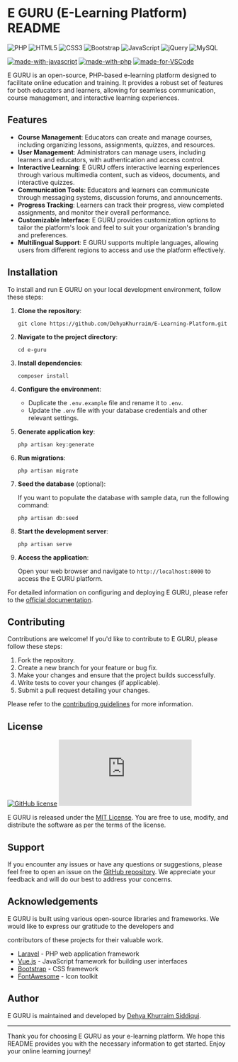 # E GURU (E-Learning Platform) README

![PHP](https://img.shields.io/badge/php-%23777BB4.svg?style=for-the-badge&logo=php&logoColor=white)
![HTML5](https://img.shields.io/badge/html5-%23E34F26.svg?style=for-the-badge&logo=html5&logoColor=white)
![CSS3](https://img.shields.io/badge/css3-%231572B6.svg?style=for-the-badge&logo=css3&logoColor=white)
![Bootstrap](https://img.shields.io/badge/bootstrap-%238511FA.svg?style=for-the-badge&logo=bootstrap&logoColor=white)
![JavaScript](https://img.shields.io/badge/javascript-%23323330.svg?style=for-the-badge&logo=javascript&logoColor=%23F7DF1E)
![jQuery](https://img.shields.io/badge/jquery-%230769AD.svg?style=for-the-badge&logo=jquery&logoColor=white)
![MySQL](https://img.shields.io/badge/MySQL-005C84?style=for-the-badge&logo=mysql&logoColor=white)

[![made-with-javascript](https://img.shields.io/badge/Frontend%20with-JavaScript-1f425f.svg)](https://www.javascript.com)
[![made-with-php](https://img.shields.io/badge/Backend%20with-PHP-1f425f.svg)](https://www.php.com)
[![made-for-VSCode](https://img.shields.io/badge/Made%20for-VSCode-1f425f.svg)](https://code.visualstudio.com/)


E GURU is an open-source, PHP-based e-learning platform designed to facilitate online education and training. It provides a robust set of features for both educators and learners, allowing for seamless communication, course management, and interactive learning experiences.

## Features

- **Course Management**: Educators can create and manage courses, including organizing lessons, assignments, quizzes, and resources.
- **User Management**: Administrators can manage users, including learners and educators, with authentication and access control.
- **Interactive Learning**: E GURU offers interactive learning experiences through various multimedia content, such as videos, documents, and interactive quizzes.
- **Communication Tools**: Educators and learners can communicate through messaging systems, discussion forums, and announcements.
- **Progress Tracking**: Learners can track their progress, view completed assignments, and monitor their overall performance.
- **Customizable Interface**: E GURU provides customization options to tailor the platform's look and feel to suit your organization's branding and preferences.
- **Multilingual Support**: E GURU supports multiple languages, allowing users from different regions to access and use the platform effectively.

## Installation

To install and run E GURU on your local development environment, follow these steps:

1. **Clone the repository**:

   ```
   git clone https://github.com/DehyaKhurraim/E-Learning-Platform.git
   ```

2. **Navigate to the project directory**:

   ```
   cd e-guru
   ```

3. **Install dependencies**:

   ```
   composer install
   ```

4. **Configure the environment**:

   - Duplicate the `.env.example` file and rename it to `.env`.
   - Update the `.env` file with your database credentials and other relevant settings.

5. **Generate application key**:

   ```
   php artisan key:generate
   ```

6. **Run migrations**:

   ```
   php artisan migrate
   ```

7. **Seed the database** (optional):

   If you want to populate the database with sample data, run the following command:

   ```
   php artisan db:seed
   ```

8. **Start the development server**:

   ```
   php artisan serve
   ```

9. **Access the application**:

   Open your web browser and navigate to `http://localhost:8000` to access the E GURU platform.

For detailed information on configuring and deploying E GURU, please refer to the [official documentation](https://github.com/DehyaKhurraim/E-Learning-Platform).

## Contributing

Contributions are welcome! If you'd like to contribute to E GURU, please follow these steps:

1. Fork the repository.
2. Create a new branch for your feature or bug fix.
3. Make your changes and ensure that the project builds successfully.
4. Write tests to cover your changes (if applicable).
5. Submit a pull request detailing your changes.

Please refer to the [contributing guidelines](https://github.com/DehyaKhurraim/E-Learning-Platform/CONTRIBUTING.md) for more information.

## License
[![GitHub license](https://img.shields.io/github/license/Naereen/StrapDown.js.svg)](https://github.com/DehyaKhurraim/E-Learning-Platform/blob/master/LICENSE)
[![Latest release](https://badgen.net/github/release/Naereen/Strapdown.js)](https://github.com/DehyaKhurraim/E-Learning-Platform/releases)

E GURU is released under the [MIT License](https://opensource.org/licenses/MIT). You are free to use, modify, and distribute the software as per the terms of the license.

## Support

If you encounter any issues or have any questions or suggestions, please feel free to open an issue on the [GitHub repository](https://github.com/DehyaKhurraim/E-Learning-Platform/issues). We appreciate your feedback and will do our best to address your concerns.

## Acknowledgements

E GURU is built using various open-source libraries and frameworks. We would like to express our gratitude to the developers and

 contributors of these projects for their valuable work.

- [Laravel](https://laravel.com) - PHP web application framework
- [Vue.js](https://vuejs.org) - JavaScript framework for building user interfaces
- [Bootstrap](https://getbootstrap.com) - CSS framework
- [FontAwesome](https://fontawesome.com) - Icon toolkit

## Author

E GURU is maintained and developed by [Dehya Khurraim Siddiqui](https://github.com/DehyaKhurraim).

---

Thank you for choosing E GURU as your e-learning platform. We hope this README provides you with the necessary information to get started. Enjoy your online learning journey!
